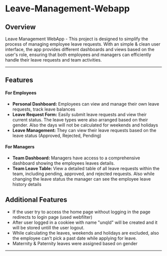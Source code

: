 # Leave-Management-Webapp

<h2>Overview</h2>
Leave Management WebApp - This project is designed to simplify the process of managing employee leave requests. With an simple & clean user interface, the app provides different dashboards and views based on the user's role, ensuring that both employees and managers can efficiently handle their leave requests and team activities.
<hr>

<h2>Features</h2>
<h4>For Employees</h4>
<ul>
  <li><strong>Personal Dashboard:</strong> Employees can view and manage their own leave requests, track leave balances</li>
  <li><strong>Leave Request Form:</strong> Easily submit leave requests and view their current status. The leave types were also arranged based on their gender. Also the days will not be calculated for weekends and holidays</li>
  <li><strong>Leave Management: </strong> They can view their leave requests based on the leave status (Approved, Rejected, Pending)</li>
</ul>
<h4>For Managers</h4>
<ul>
  <li><strong>Team Dashboard: </strong> Managers have access to a comprehensive dashboard showing the employees leaves details.</li>
  <li><strong>Team Leave Table: </strong> View a detailed table of all leave requests within the team, including pending, approved, and rejected requests. Also while changing the leave status the manager can see the employee leave history details</li>
</ul>

<h2>Additional Features</h2>
<ul>
  <li>If the user try to access the home page without logging in the page redirects to login page (used webfilter)</li>
  <li>After user logged in a cookiee with name "unqId" will be created and it will be stored untill the user logout.</li>
  <li>While calculating the leaves, weekends and holidays are excluded, also the employee can't pick a past date while applying for leave.</li>
  <li>Maternity & Paternity leaves were assigned based on gender</li>
</ul>
<hr>





